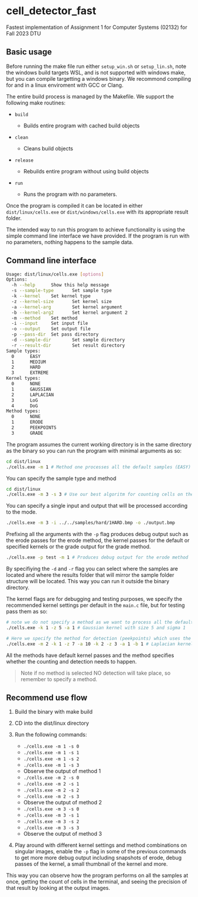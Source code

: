 # cell_detector_fast

Fastest implementation of Assignment 1 for Computer Systems (02132) for Fall 2023 DTU

## Basic usage

Before running the make file run either `setup_win.sh` or `setup_lin.sh`, note the windows build targets WSL, and is not supported with windows make, but you can compile targetting a windows binary. We recommond compiling for and in a linux enviroment with GCC or Clang.

The entire build process is managed by the Makefile. We support the following make routines:

- `build`
  - Builds entire program with cached build objects

- `clean`
  - Cleans build objects

- `release`
  - Rebuilds entire program without using build objects

- `run`
  - Runs the program with no parameters.

Once the program is compiled it can be located in either `dist/linux/cells.exe` or `dist/windows/cells.exe` with its appropriate result folder.

The intended way to run this program to achieve functionality is using the simple command line interface we have provided. If the program is run with no parameters, nothing happens to the sample data.

## Command line interface

```sh
Usage: dist/linux/cells.exe [options]
Options:
  -h --help      Show this help message
  -s --sample-type       Set sample type
  -k --kernel    Set kernel type
  -z --kernel-size       Set kernel size
  -a --kernel-arg        Set kernel argument
  -b --kernel-arg2       Set kernel argument 2
  -m --method    Set method
  -i --input     Set input file
  -o --output    Set output file
  -p --pass-dir  Set pass directory
  -d --sample-dir        Set sample directory
  -r --result-dir        Set result directory
Sample types:
  0      EASY
  1      MEDIUM
  2      HARD
  3      EXTREME
Kernel types:
  0      NONE
  1      GAUSSIAN
  2      LAPLACIAN
  3      LoG
  4      DoG
Method types:
  0      NONE
  1      ERODE
  2      PEEKPOINTS
  3      GRADE
```

The program assumes the current working directory is in the same directory as the binary so you can run the program with minimal arguments as so:

```sh
cd dist/linux
./cells.exe -m 1 # Method one processes all the default samples (EASY) and outputs them in the default result directory "./res/<sample type>"
```

You can specify the sample type and method

```sh
cd dist/linux
./cells.exe -m 3 -s 3 # Use our best algoritm for counting cells on the IMPOSSIBLE samples. 
```

You can specify a single input and output that will be processed according to the mode.

```sh
./cells.exe -m 3 -i ../../samples/hard/1HARD.bmp -o ./output.bmp
```

Prefixing all the arguments with the `-p` flag produces debug output such as the erode passes for the erode method, the kernel passes for the default or specified kernels or the grade output for the grade method.

```sh
./cells.exe -p test -m 1 # Produces debug output for the erode method
```

By specifiying the `-d` and `-r` flag you can select where the samples are located and where the results folder that will mirror the sample folder structure will be located. This way you can run it outside the binary directory.

The kernel flags are for debugging and testing purposes, we specify the recommended kernel settings per default in the `main.c` file, but for testing pass them as so:

```sh
# note we do not specify a method as we want to process all the default samples with this kernel, this does not perform any detection.
./cells.exe -k 1 -z 5 -a 1 # Gaussian kernel with size 5 and sigma 1

# Here we specify the method for detection (peekpoints) which uses the output from after the kernel passes 
./cells.exe -m 2 -k 1 -z 7 -a 10 -k 2 -z 3 -a 1 -b 1 # Laplacian kernel with size 3 and sigma 1
```

All the methods have default kernel passes and the method specifies whether the counting and detection needs to happen.

> Note if no method is selected NO detection will take place, so remember to specify a method.

## Recommend use flow

1. Build the binary with make build
2. CD into the dist/linux directory
3. Run the following commands:
    - `./cells.exe -m 1 -s 0`
    - `./cells.exe -m 1 -s 1`
    - `./cells.exe -m 1 -s 2`
    - `./cells.exe -m 1 -s 3`
    - Observe the output of method 1
    - `./cells.exe -m 2 -s 0`
    - `./cells.exe -m 2 -s 1`
    - `./cells.exe -m 2 -s 2`
    - `./cells.exe -m 2 -s 3`
    - Observe the output of method 2
    - `./cells.exe -m 3 -s 0`
    - `./cells.exe -m 3 -s 1`
    - `./cells.exe -m 3 -s 2`
    - `./cells.exe -m 3 -s 3`
    - Observe the output of method 3

4. Play around with different kernel settings and method combinations on singular images, enable the `-p` flag in some of the previous commands to get more more debug output including snapshots of erode, debug passes of the kernel, a small thumbnail of the kernel and more.

This way you can observe how the program performs on all the samples at once, getting the count of cells in the terminal, and seeing the precision of that result by looking at the output images.
